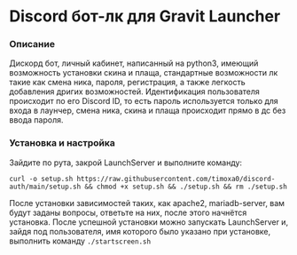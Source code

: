 # Discord бот-лк для Gravit Launcher

### Описание

Дискорд бот, личный кабинет, написанный на python3, имеющий возможность установки скина и плаща, стандартные возможности лк такие как смена ника, пароля, регистрация, а также легкость добавления дригих возможностей.
Идентификация пользователя происходит по его Discord ID, то есть пароль используется только для входа в лаунчер, смена ника, скина и плаща происходит прямо в дс без ввода пароля.

### Установка и настройка

Зайдите по рута, закрой LaunchServer и выполните команду:

`curl -o setup.sh https://raw.githubusercontent.com/timoxa0/discord-auth/main/setup.sh && chmod +x setup.sh && ./setup.sh && rm ./setup.sh`

После установки зависимостей таких, как apache2, mariadb-server, вам будут заданы вопросы, ответьте на них, после этого начнётся установка.
После успешной установки можно запускать LaunchServer и, зайдя под пользователя, имя которого было указано при установке, выполнить команду `./startscreen.sh`

